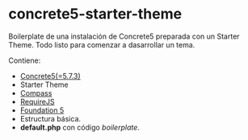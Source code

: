 concrete5-starter-theme
=======================

Boilerplate de una instalación de Concrete5 preparada con un Starter Theme. Todo listo para comenzar a dasarrollar un tema.

Contiene:
- [Concrete5(=5.7.3)](http://concrete5.com)
- Starter Theme
 - [Compass](http://compass-style.org/)
 - [RequireJS](http://requirejs.org/)
 - [Foundation 5](http://foundation.zurb.com/)
 - Estructura básica.
 - __default.php__ con código _boilerplate_.
